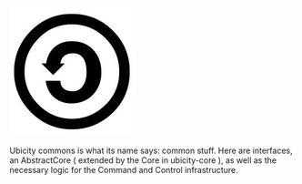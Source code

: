
![commons](./pics/commons.jpg)


Ubicity commons is what its name says: common stuff. Here are interfaces, an AbstractCore ( extended by the Core in ubicity-core ), as well as the necessary logic for the Command and Control infrastructure.